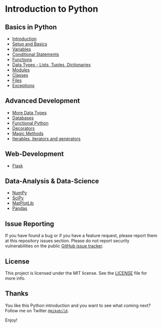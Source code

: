 # Introduction to Python

## Basics in Python

* [Introduction](basic/1-introduction.md)
* [Setup and Basics](basic/2-setup-basics.md)
* [Variables](basic/3-variables.md)
* [Conditional Statements](basic/4-conditional.md)
* [Functions](basic/5-functions.md)
* [Data Types - Lists, Tuples, Dictionaries](basic/6-data-types.md)
* [Modules](basic/7-modules.md)
* [Classes](basic/8-classes.md)
* [Files](basic/9-files.md)
* [Exceptions](basic/10-exceptions.md)

## Advanced Development

* [More Data Types](advanced/1-data-types.md)
* [Databases](advanced/2-database.md)
* [Functional Python](advanced/3-functional-python.md)
* [Decorators](advanced/4-decorators.md)
* [Magic Methods](advanced/5-magic-methods.md)
* [Iterables, iterators and generators](advanced/6-iter.md)

## Web-Development

* [Flask](web/1-basic-flask.md)

## Data-Analysis & Data-Science

* [NumPy](data-analysis/1-numpy.md)
* [SciPy](data-analysis/2-scipy.md)
* [MatPlotLib](data-analysis/3-matplotlib.md)
* [Pandas](data-analysis/4-pandas.md)

## Issue Reporting

If you have found a bug or if you have a feature request, please report them at this repository issues section. Please do not report security vulnerabilities on the public [GitHub issue tracker](https://github.com/MikeBild/introduction-python/issues).

## License

This project is licensed under the MIT license. See the [LICENSE](LICENSE) file for more info.

## Thanks

You like this Python introduction and you want to see what coming next? Follow me on Twitter [`@mikebild`](https://twitter.com/mikebild).

Enjoy!
